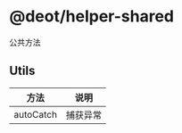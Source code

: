 # @deot/helper-shared

公共方法

## Utils

| 方法                          | 说明                                             |
| ---------------------------- | ----------------------------------------------- |
| autoCatch                    | 捕获异常                                         |
